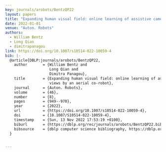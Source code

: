 ```yaml
---
key: journals/arobots/BentzQP22
layout: papers
title: "Expanding human visual field: online learning of assistive camera views by an aerial co-robot."
date: 2022-01-01
venue: "Auton. Robots"
authors:
  - William Bentz
  - Long Qian
  - dimitrapanagou
link: https://doi.org/10.1007/s10514-022-10059-4
bib: |-
  @article{DBLP:journals/arobots/BentzQP22,
    author       = {William Bentz and
                    Long Qian and
                    Dimitra Panagou},
    title        = {Expanding human visual field: online learning of assistive camera
                    views by an aerial co-robot},
    journal      = {Auton. Robots},
    volume       = {46},
    number       = {8},
    pages        = {949--970},
    year         = {2022},
    url          = {https://doi.org/10.1007/s10514-022-10059-4},
    doi          = {10.1007/S10514-022-10059-4},
    timestamp    = {Sun, 13 Nov 2022 17:53:19 +0100},
    biburl       = {https://dblp.org/rec/journals/arobots/BentzQP22.bib},
    bibsource    = {dblp computer science bibliography, https://dblp.org}
  }


---
```

